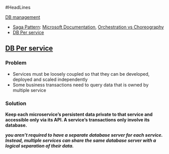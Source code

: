 #HeadLines

[DB management](https://relevant.software/blog/microservices-database-management/)

* [Saga Pattern](https://microservices.io/patterns/data/saga.html): [Microsoft Documentation](https://docs.microsoft.com/en-us/azure/architecture/reference-architectures/saga/saga), [Orchestration vs Choreography](https://www.accionlabs.com/microservices-orchestration-vs-choreography-what-to-prefer)
* [DB Per service](#DB_Per_service)

## [DB Per service](https://microservices.io/patterns/data/database-per-service.html)
### Problem
* Services must be loosely coupled so that they can be developed, deployed and scaled independently
* Some business transactions need to query data that is owned by multiple service
### Solution
**Keep each microservice’s persistent data private to that service and accessible only via its API. A service’s transactions only involve its database.**

***you aren’t required to have a separate database server for each service. Instead, multiple services can share the same database server with a logical separation of their data.***

